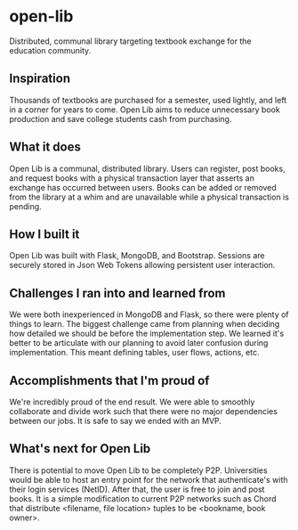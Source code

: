 # open-lib
Distributed, communal library targeting textbook exchange for the education community.

## Inspiration
Thousands of textbooks are purchased for a semester, used lightly, and left in a corner for years to come. Open Lib aims to reduce unnecessary book production and save college students cash from purchasing.

## What it does
Open Lib is a communal, distributed library. Users can register, post books, and request books with a physical transaction layer that asserts an exchange has occurred between users. Books can be added or removed from the library at a whim and are unavailable while a physical transaction is pending.

## How I built it
Open Lib was built with Flask, MongoDB, and Bootstrap. Sessions are securely stored in Json Web Tokens allowing persistent user interaction.

## Challenges I ran into and learned from
We were both inexperienced in MongoDB and Flask, so there were plenty of things to learn. The biggest challenge came from planning when deciding how detailed we should be before the implementation step. We learned it's better to be articulate with our planning to avoid later confusion during implementation. This meant defining tables, user flows, actions, etc.

## Accomplishments that I'm proud of
We're incredibly proud of the end result. We were able to smoothly collaborate and divide work such that there were no major dependencies between our jobs. It is safe to say we ended with an MVP.

## What's next for Open Lib
There is potential to move Open Lib to be completely P2P. Universities would be able to host an entry point for the network that authenticate's with their login services (NetID). After that, the user is free to join and post books. It is a simple modification to current P2P networks such as Chord that distribute <filename, file location> tuples to be <bookname, book owner>.
